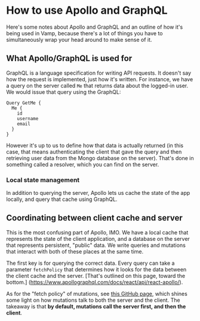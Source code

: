 # How to use Apollo and GraphQL

Here's some notes about Apollo and GraphQL and an outline of how it's being used
in Vamp, because there's a lot of things you have to simultaneously wrap your
head around to make sense of it.

## What Apollo/GraphQL is used for

GraphQL is a language specification for writing API requests. It doesn't say how
the request is implemented, just how it's written. For instance, we have a query
on the server called `Me` that returns data about the logged-in user. We would
issue that query using the GraphQL:

    Query GetMe {
      Me {
        id
        username
        email
      }
    }

However it's up to us to define how that data is actually returned (in this
case, that means authenticating the client that gave the query and then
retrieving user data from the Mongo database on the server). That's done in
something called a resolver, which you can find on the server.

### Local state management

In addition to querying the server, Apollo lets us cache the state of the app
locally, and query that cache using GraphQL.

## Coordinating between client cache and server

This is the most confusing part of Apollo, IMO. We have a local cache that
represents the state of the client application, and a database on the server
that represents persistent, "public" data. We write queries and mutations that
interact with both of these places at the same time.

The first key is for querying the correct data. Every query can take a parameter
`fetchPolicy` that determines how it looks for the data between the client cache
and the server. [That's outlined on this page, toward the bottom.]
(https://www.apollographql.com/docs/react/api/react-apollo/).

As for the "fetch policy" of mutations, see [this GitHub
page](https://github.com/apollographql/apollo-client/issues/4577), which shines
some light on how mutations talk to both the server and the client. The takeaway
is that **by default, mutations call the server first, and then the client**.